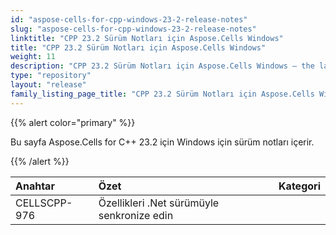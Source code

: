 ```yaml
---
id: "aspose-cells-for-cpp-windows-23-2-release-notes"
slug: "aspose-cells-for-cpp-windows-23-2-release-notes"
linktitle: "CPP 23.2 Sürüm Notları için Aspose.Cells Windows"
title: "CPP 23.2 Sürüm Notları için Aspose.Cells Windows"
weight: 11
description: "CPP 23.2 Sürüm Notları için Aspose.Cells Windows – the latest updates and fixes."
type: "repository"
layout: "release"
family_listing_page_title: "CPP 23.2 Sürüm Notları için Aspose.Cells Windows"
---
```

{{% alert color="primary" %}}

Bu sayfa Aspose.Cells for C++ 23.2 için Windows için sürüm notları içerir.

{{% /alert %}}

|**Anahtar**|**Özet**|**Kategori**|
| :- | :- | :- |
|CELLSCPP-976|Özellikleri .Net sürümüyle senkronize edin|
